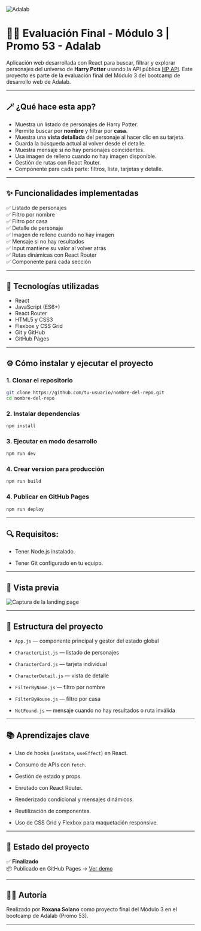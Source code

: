 ![Adalab](https://beta.adalab.es/resources/images/adalab-logo-155x61-bg-white.png)

# 🧙‍♀️ Evaluación Final - Módulo 3 | Promo 53 - Adalab

Aplicación web desarrollada con React para buscar, filtrar y explorar personajes del universo de **Harry Potter** usando la API pública [HP API](https://hp-api.onrender.com/). Este proyecto es parte de la evaluación final del Módulo 3 del bootcamp de desarrollo web de Adalab.

---

## 🪄 ¿Qué hace esta app?

- Muestra un listado de personajes de Harry Potter.
- Permite buscar por **nombre** y filtrar por **casa**.
- Muestra una **vista detallada** del personaje al hacer clic en su tarjeta.
- Guarda la búsqueda actual al volver desde el detalle.
- Muestra mensaje si no hay personajes coincidentes.
- Usa imagen de relleno cuando no hay imagen disponible.
- Gestión de rutas con React Router.
- Componente para cada parte: filtros, lista, tarjetas y detalle.

---

## ✨ Funcionalidades implementadas

✅ Listado de personajes  
✅ Filtro por nombre  
✅ Filtro por casa  
✅ Detalle de personaje  
✅ Imagen de relleno cuando no hay imagen  
✅ Mensaje si no hay resultados  
✅ Input mantiene su valor al volver atrás  
✅ Rutas dinámicas con React Router  
✅ Componente para cada sección

---

## 🧠 Tecnologías utilizadas

- React
- JavaScript (ES6+)
- React Router
- HTML5 y CSS3
- Flexbox y CSS Grid
- Git y GitHub
- GitHub Pages

---

## ⚙️ Cómo instalar y ejecutar el proyecto

### 1. Clonar el repositorio

```bash
git clone https://github.com/tu-usuario/nombre-del-repo.git
cd nombre-del-repo
```

### 2. Instalar dependencias

```bash
npm install
```

### 3. Ejecutar en modo desarrollo

```bash
npm run dev
```

### 4. Crear version para producción

```bash
npm run build
```

### 4. Publicar en GitHub Pages

```bash
npm run deploy
```

---

## 🔍 Requisitos:

- Tener Node.js instalado.

- Tener Git configurado en tu equipo.

---

## 📸 Vista previa

![Captura de la landing page](.)

---

## 📁 Estructura del proyecto

- `App.js` — componente principal y gestor del estado global

- `CharacterList.js` — listado de personajes

- `CharacterCard.js` — tarjeta individual

- `CharacterDetail.js` — vista de detalle

- `FilterByName.js` — filtro por nombre

- `FilterByHouse.js` — filtro por casa

- `NotFound.js` — mensaje cuando no hay resultados o ruta inválida

---

## 📚 Aprendizajes clave

- Uso de hooks (`useState`, `useEffect`) en React.

- Consumo de APIs con `fetch`.

- Gestión de estado y props.

- Enrutado con React Router.

- Renderizado condicional y mensajes dinámicos.

- Reutilización de componentes.

- Uso de CSS Grid y Flexbox para maquetación responsive.

---

## 🧪 Estado del proyecto

✅ **Finalizado**  
📦 Publicado en GitHub Pages → [Ver demo](.)

---

## 🙋‍♀️ Autoría

Realizado por **Roxana Solano** como proyecto final del Módulo 3 en el bootcamp de Adalab (Promo 53).

---
